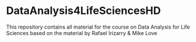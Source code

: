 # DataAnalysis4LifeSciencesHD
This repository contains all material for the course on Data Analysis for Life Sciences based on the material by Rafael Irizarry &amp; Mike Love
